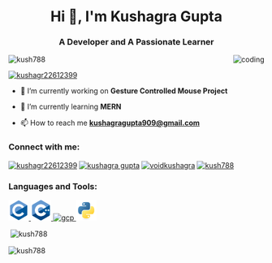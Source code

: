 <h1 align="center">Hi 👋, I'm Kushagra Gupta</h1>
<h3 align="center">A Developer and A Passionate Learner</h3>
<img align="right" alt="coding" src="https://cdn.dribbble.com/users/1890604/screenshots/8640814/media/28a01390a2ac67066cd49c04ce75c320.png?resize=400x300&vertical=center">

<p align="left"> <img src="https://komarev.com/ghpvc/?username=kush788&label=Profile%20views&color=0e75b6&style=flat" alt="kush788" /> </p>

<p align="left"> <a href="https://twitter.com/kushagr22612399" target="blank"><img src="https://img.shields.io/twitter/follow/kushagr22612399?logo=twitter&style=for-the-badge" alt="kushagr22612399" /></a> </p>

- 🔭 I’m currently working on **Gesture Controlled Mouse Project**

- 🌱 I’m currently learning **MERN**

- 📫 How to reach me **kushagragupta909@gmail.com**

<h3 align="left">Connect with me:</h3>
<p align="left">
<a href="https://twitter.com/kushagr22612399" target="blank"><img align="center" src="https://raw.githubusercontent.com/rahuldkjain/github-profile-readme-generator/master/src/images/icons/Social/twitter.svg" alt="kushagr22612399" height="30" width="40" /></a>
<a href="https://linkedin.com/in/kushagra gupta" target="blank"><img align="center" src="https://raw.githubusercontent.com/rahuldkjain/github-profile-readme-generator/master/src/images/icons/Social/linked-in-alt.svg" alt="kushagra gupta" height="30" width="40" /></a>
<a href="https://instagram.com/voidkushagra" target="blank"><img align="center" src="https://raw.githubusercontent.com/rahuldkjain/github-profile-readme-generator/master/src/images/icons/Social/instagram.svg" alt="voidkushagra" height="30" width="40" /></a>
<a href="https://www.leetcode.com/kush788" target="blank"><img align="center" src="https://raw.githubusercontent.com/rahuldkjain/github-profile-readme-generator/master/src/images/icons/Social/leet-code.svg" alt="kush788" height="30" width="40" /></a>
</p>

<h3 align="left">Languages and Tools:</h3>
<p align="left"> <a href="https://www.cprogramming.com/" target="_blank" rel="noreferrer"> <img src="https://raw.githubusercontent.com/devicons/devicon/master/icons/c/c-original.svg" alt="c" width="40" height="40"/> </a> <a href="https://www.w3schools.com/cpp/" target="_blank" rel="noreferrer"> <img src="https://raw.githubusercontent.com/devicons/devicon/master/icons/cplusplus/cplusplus-original.svg" alt="cplusplus" width="40" height="40"/> </a> <a href="https://cloud.google.com" target="_blank" rel="noreferrer"> <img src="https://www.vectorlogo.zone/logos/google_cloud/google_cloud-icon.svg" alt="gcp" width="40" height="40"/> </a> <a href="https://www.python.org" target="_blank" rel="noreferrer"> <img src="https://raw.githubusercontent.com/devicons/devicon/master/icons/python/python-original.svg" alt="python" width="40" height="40"/> </a> </p>

<p>&nbsp;<img align="center" src="https://github-readme-stats.vercel.app/api?username=kush788&show_icons=true&locale=en" alt="kush788" /></p>

<p><img align="center" src="https://github-readme-streak-stats.herokuapp.com/?user=kush788&" alt="kush788" /></p>
